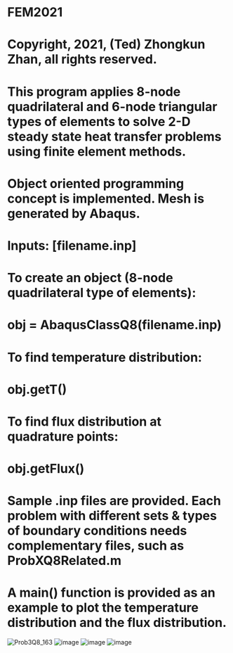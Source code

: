 # FEM2021
# Copyright, 2021, (Ted) Zhongkun Zhan, all rights reserved.
# This program applies 8-node quadrilateral and 6-node triangular types of elements to solve 2-D steady state heat transfer problems using finite element methods.
# Object oriented programming concept is implemented. Mesh is generated by Abaqus. 
# Inputs: [filename.inp]
# To create an object (8-node quadrilateral type of elements):
#   obj = AbaqusClassQ8(filename.inp)
# To find temperature distribution:
#   obj.getT()
# To find flux distribution at quadrature points:
#   obj.getFlux()
# Sample .inp files are provided. Each problem with different sets & types of boundary conditions needs complementary files, such as ProbXQ8Related.m
# A main() function is provided as an example to plot the temperature distribution and the flux distribution.
![Prob3Q8_163](https://user-images.githubusercontent.com/73008183/111817418-5e266f00-88b4-11eb-825a-4420a3ec4cf9.png)
![image](https://user-images.githubusercontent.com/73008183/111817573-88782c80-88b4-11eb-938c-3e2e9415394f.png)
![image](https://user-images.githubusercontent.com/73008183/113001421-cbe95b00-913e-11eb-920a-a6e676200572.png)
![image](https://user-images.githubusercontent.com/73008183/113001535-e3284880-913e-11eb-840a-2bd7f2e624a7.png)
